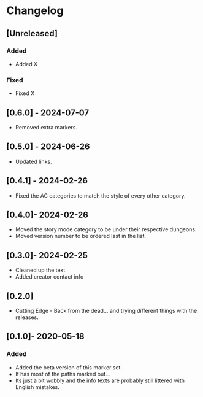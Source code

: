 # Changelog

## [Unreleased]

### Added

- Added X

### Fixed

- Fixed X

## [0.6.0] - 2024-07-07
- Removed extra markers.

## [0.5.0] - 2024-06-26
- Updated links.

## [0.4.1] - 2024-02-26
- Fixed the AC categories to match the style of every other category.

## [0.4.0]- 2024-02-26
- Moved the story mode category to be under their respective dungeons.
- Moved version number to be ordered last in the list.

## [0.3.0]- 2024-02-25
- Cleaned up the text
- Added creator contact info

## [0.2.0]

- Cutting Edge - Back from the dead... and trying different things with the releases.

## [0.1.0]- 2020-05-18

### Added

- Added the beta version of this marker set.
- It has most of the paths marked out...
- Its just a bit wobbly and the info texts are probably still littered with English mistakes.
